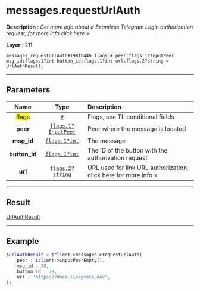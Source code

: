 # messages.requestUrlAuth

**Description** : *Get more info about a Seamless Telegram Login authorization request, for more info click here »*

**Layer** : 211

```tl
messages.requestUrlAuth#198fb446 flags:# peer:flags.1?InputPeer msg_id:flags.1?int button_id:flags.1?int url:flags.2?string = UrlAuthResult;
```

---

## Parameters

| Name | Type | Description |
| :---: | :---: | :--- |
| <mark>flags</mark> | [`#`](type/#) | Flags, see TL conditional fields |
| **peer** | [`flags.1?InputPeer`](type/InputPeer) | Peer where the message is located |
| **msg_id** | [`flags.1?int`](type/int) | The message |
| **button_id** | [`flags.1?int`](type/int) | The ID of the button with the authorization request |
| **url** | [`flags.2?string`](type/string) | URL used for link URL authorization, click here for more info » |

---

## Result

[UrlAuthResult](type/UrlAuthResult)

---

## Example

```php
$urlAuthResult = $client->messages->requestUrlAuth(
	peer : $client->inputPeerEmpty(),
	msg_id : 28,
	button_id : 79,
	url : 'https://docs.liveproto.dev',
);
```